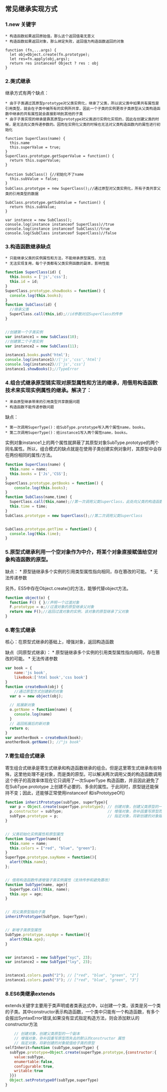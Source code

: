 ## 常见继承实现方式

### 1.new 关键字

	* 构造函数如果返回原始值，那么这个返回值毫无意义
	* 构造函数如果返回对象，那么绑定失败，返回值为构造函数返回的对象

```javasript
function (fn,...args) {
  let obj=Object.create(fn.prototype);
  let res=fn.apply(obj,args);
  return res instanceof Object ? res : obj
}
```

### 2.类式继承
继承方式有两个缺点：

	* 由于子类通过其原型prototype对父类实例化，继承了父类，所以说父类中如果共有属性是引用类型，就会在子类中被所有的实例所共享，因此一个子类的实例更改子类原型从父类构造函数中继承的共有属性就会直接影响到其他的子类
	* 由于子类实现的继承是靠其原型prototype对父类进行实例化实现的，因此在创建父类的时候，是无法向父类传递参数的。因而在实例化父类的时候也无法对父类构造函数内的属性进行初始化


```javasript
function SuperClass(name) {
  this.name
  this.superValue = true;
}
SuperClass.prototype.getSuperValue = function() {
  return this.superValue;
}

function SubClass() {//初始化不了name
  this.subValue = false;
}
SubClass.prototype = new SuperClass();//通过原型对父类实例化，所有子类共享父类的引用类型的数据

SubClass.prototype.getSubValue = function() {
  return this.subValue;
}

var instance = new SubClass();
console.log(instance instanceof SuperClass)//true
console.log(instance instanceof SubClass)//true
console.log(SubClass instanceof SuperClass)//false
```

### 3.构造函数继承缺点
	* 只能继承父类的实例属性和方法，不能继承原型属性、方法
	* 无法实现复用，每个子类都有父类实例函数的副本，影响性能
```javascript
function SuperClass(id) {
  this.books = ['js','css'];
  this.id = id;
}
SuperClass.prototype.showBooks = function() {
  console.log(this.books);
}
function SubClass(id) {
  //继承父类
  SuperClass.call(this,id);//id参数对应SuperClass的传参
}


//创建第一个子类实例
var instance1 = new SubClass(10);
//创建第二个子类实例
var instance2 = new SubClass(11);

instance1.books.push('html');
console.log(instance1)//['js','css','html']
console.log(instance2)//['js','css']
instance1.showBooks();//TypeError
```

### 4.组合式继承原型链实现对原型属性和方法的继承，用借用构造函数技术来实现实例属性的继承。解决了：


	* 来自原型继承带来的引用类型共享数据问题
	* 构造函数不能传递参数问题

缺点：

	* 第一次调用SuperType()：给SubType.prototype写入两个属性name，books。
	* 第二次调用SuperType()：给instance1写入两个属性name，books。

实例对象instance1上的两个属性就屏蔽了其原型对象SubType.prototype的两个同名属性。所以，组合模式的缺点就是在使用子类创建实例对象时，其原型中会存在两份相同的属性/方法。

```javascript
function SuperClass(name) {
  this.name = name;
  this.books = ['Js','CSS'];
}
SuperClass.prototype.getBooks = function() {
    console.log(this.books);
}
function SubClass(name,time) {
  SuperClass.call(this,name);//第一次调用父类SuperClass，此处向父类的构造函数传递了name参数
  this.time = time;
}
SubClass.prototype = new SuperClass();//第二次调用父类SuperClass


SubClass.prototype.getTime = function() {
  console.log(this.time);
}
```

### 5.原型式继承利用一个空对象作为中介，将某个对象直接赋值给空对象构造函数的原型。

缺点：
	* 原型链继承多个实例的引用类型属性指向相同，存在篡改的可能。
	* 无法传递参数

另外，ES5中存在Object.create()的方法，能够代替object方法。

```javascript
function object(o) {
  function F() { }//声明一个过渡对象
  F.prototype = o;//过渡对象的原型继承父对象
  return new F();//返回过渡对象的实例，该对象的原型继承了父对象
}
```

###  6.寄生式继承
核心：在原型式继承的基础上，增强对象，返回构造函数

缺点（同原型式继承）：
	* 原型链继承多个实例的引用类型属性指向相同，存在篡改的可能。
	* 无法传递参数

```javascript
var book = {
    name:'js book',
    likeBook:['html book','css book']
}
function createBook(obj) {
    //通过原型方式创建新的对象
  var o = new object(obj);

  // 拓展新对象
  o.getName = function(name) {
    console.log(name)
  }
  // 返回拓展后的新对象
  return o;
}
var anotherBook = createBook(book); 
anotherBook.getName(); //"js book"
```


### 7.寄生组合式继承
寄生组合式继承是寄生式继承和构造函数继承的组合。但是这里寄生式继承有些特殊，这里他处理不是对象，而是类的原型。可以解决两次调用父类的构造函数调用
这个例子的高效率体现在它只调用了一次SuperType 构造函数，并且因此避免了在SubType.prototype 上创建不必要的、多余的属性。于此同时，原型链还能保持不变；因此，还能够正常使用instanceof 和isPrototypeOf()

```javascript
function inheritPrototype(subType, superType){
  var p = Object.create(superType.prototype); // 创建对象，创建父类原型的一个副本
  p.constructor = subType;                    // 增强对象，弥补因重写原型而失去的默认的constructor 属性
  subType.prototype = p;                      // 指定对象，将新创建的对象赋值给子类的原型
}


// 父类初始化实例属性和原型属性
function SuperType(name){
  this.name = name;
  this.colors = ["red", "blue", "green"];
}
SuperType.prototype.sayName = function(){
  alert(this.name);
};


// 借用构造函数传递增强子类实例属性（支持传参和避免篡改）
function SubType(name, age){
  SuperType.call(this, name);
  this.age = age;
}


// 将父类原型指向子类
inheritPrototype(SubType, SuperType);


// 新增子类原型属性
SubType.prototype.sayAge = function(){
  alert(this.age);
}


var instance1 = new SubType("xyc", 23);
var instance2 = new SubType("lxy", 23);


instance1.colors.push("2"); // ["red", "blue", "green", "2"]
instance1.colors.push("3"); // ["red", "blue", "green", "3"]
```

### 8.ES6类继承extends

extends关键字主要用于类声明或者类表达式中，以创建一个类，该类是另一个类的子类。其中constructor表示构造函数，一个类中只能有一个构造函数，有多个会报出SyntaxError错误,如果没有显式指定构造方法，则会添加默认的 constructor方法

```javascript
    // 创建对象，创建父类原型的一个副本
    // 增强对象，弥补因重写原型而失去的默认的constructor 属性
    // 指定对象，将新创建的对象赋值给子类的原型
selfInherit=function (subType,superType) {
  subType.prototype=Object.create(superType.prototype,{constructor:{
    value:subType,
    enumertable:false,
    configurable:true,
    writable:true
  }})
  Object.setPrototypeOf(subType,superType)
}
```
